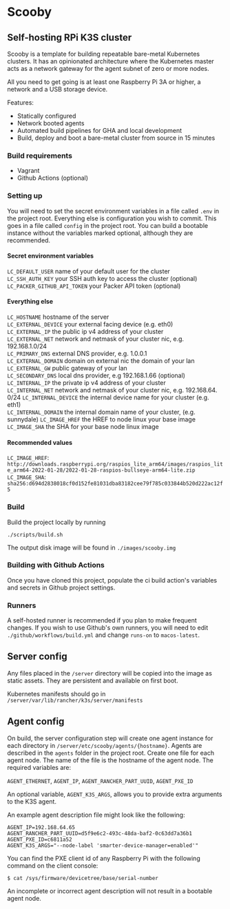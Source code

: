 # Scooby

## Self-hosting RPi K3S cluster

Scooby is a template for building repeatable bare-metal Kubernetes clusters. It has an opinionated architecture where the Kubernetes master acts as a network gateway for the agent subnet of zero or more nodes.

All you need to get going is at least one Raspberry Pi 3A or higher, a network and a USB storage device.

Features:

- Statically configured
- Network booted agents
- Automated build pipelines for GHA and local development
- Build, deploy and boot a bare-metal cluster from source in 15 minutes

### Build requirements

- Vagrant
- Github Actions (optional)

### Setting up

You will need to set the secret environment variables in a file called `.env` in the project root.
Everything else is configuration you wish to commit. This goes in a file called `config` in the project root.
You can build a bootable instance without the variables marked optional, although they are recommended.

#### Secret environment variables

`LC_DEFAULT_USER` name of your default user for the cluster  
`LC_SSH_AUTH_KEY` your SSH auth key to access the cluster (optional)  
`LC_PACKER_GITHUB_API_TOKEN` your Packer API token (optional)

#### Everything else

`LC_HOSTNAME` hostname of the server  
`LC_EXTERNAL_DEVICE` your external facing device (e.g. eth0)  
`LC_EXTERNAL_IP` the public ip v4 address of your cluster  
`LC_EXTERNAL_NET` network and netmask of your cluster nic, e.g. 192.168.1.0/24  
`LC_PRIMARY_DNS` external DNS provider, e.g. 1.0.0.1  
`LC_EXTERNAL_DOMAIN` domain on external nic the domain of your lan  
`LC_EXTERNAL_GW` public gateway of your lan  
`LC_SECONDARY_DNS` local dns provider, e.g 192.168.1.66 (optional)  
`LC_INTERNAL_IP` the private ip v4 address of your cluster  
`LC_INTERNAL_NET` network and netmask of your cluster nic, e.g. 192.168.64. 0/24
`LC_INTERNAL_DEVICE` the internal device name for your cluster (e.g. eth1)  
`LC_INTERNAL_DOMAIN` the internal domain name of your cluster, (e.g. sunnydale)
`LC_IMAGE_HREF` the HREF to node linux your base image  
`LC_IMAGE_SHA` the SHA for your base node linux image

#### Recommended values

`LC_IMAGE_HREF`: `http://downloads.raspberrypi.org/raspios_lite_arm64/images/raspios_lite_arm64-2022-01-28/2022-01-28-raspios-bullseye-arm64-lite.zip`
`LC_IMAGE_SHA`: `sha256:d694d2838018cf0d152fe81031dba83182cee79f785c033844b520d222ac12f5`

### Build

Build the project locally by running

`./scripts/build.sh`

The output disk image will be found in `./images/scooby.img`

### Building with Github Actions

Once you have cloned this project, populate the ci build action's variables and secrets in Github project settings.

### Runners

A self-hosted runner is recommended if you plan to make frequent changes.
If you wish to use Github's own runners, you will need to edit `./github/workflows/build.yml` and change `runs-on` to `macos-latest`.

## Server config

Any files placed in the `/server` directory will be copied into the image as static assets. They are persistent and available on first boot.

Kubernetes manifests should go in `/server/var/lib/rancher/k3s/server/manifests`

## Agent config

On build, the server configuration step will create one agent instance for each directory in `/server/etc/scooby/agents/{hostname}`. Agents are described in the `agents` folder in the project root. Create one file for each agent node. The name of the file is the hostname of the agent node. The required variables are:

`AGENT_ETHERNET`, `AGENT_IP`, `AGENT_RANCHER_PART_UUID`, `AGENT_PXE_ID`

An optional variable, `AGENT_K3S_ARGS`, allows you to provide extra arguments to the K3S agent.

An example agent description file might look like the following:

```AGENT_ETHERNET=b8:27:eb:81:1a:52
AGENT_IP=192.168.64.65
AGENT_RANCHER_PART_UUID=d5f9e6c2-493c-48da-baf2-0c63dd7a36b1
AGENT_PXE_ID=c6811a52
AGENT_K3S_ARGS="--node-label 'smarter-device-manager=enabled'"
```

You can find the PXE client id of any Raspberry Pi with the following command on the client console:

```
$ cat /sys/firmware/devicetree/base/serial-number
```

An incomplete or incorrect agent description will not result in a bootable agent node.